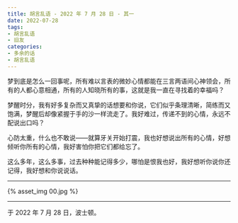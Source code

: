 ```yaml
---
title: 胡言乱语 - 2022 年 7 月 28 日 - 其一
date: 2022-07-28
tags:
- 胡言乱语
- 旧友
categories:
- 多余的话
- 胡言乱语
---
```


梦到底是怎么一回事呢，所有难以言表的微妙心情都能在三言两语间心神领会，所有的人都心意相通，所有的人知晓所有的事，这就是我一直在寻找着的幸福吗？

梦醒时分，我有好多复杂而又真挚的话想要和你说，它们似乎条理清晰，简练而又饱满，梦醒后却像紧握于手的沙一样流走了。我好难过，传递不到的心情，永远不配说出口吗？

心防太重，什么也不敢说——就算牙关开始打震，我也好想说出所有的心情，好想倾听你所有的心情，我好害怕你把它们都给忘了。

这么多年，这么多事，过去种种能记得多少，哪怕是恨我也好，我好想听你说你还记得，我好想和你说说话。

------

{% asset_img 00.jpg %}

------

于 2022 年 7 月 28 日，波士顿。
